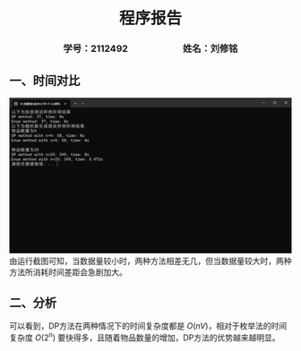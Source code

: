 # <center>**程序报告**</center>
### <center>学号：2112492&emsp;&emsp;&emsp;&emsp;&emsp;&emsp;姓名：刘修铭</center>
## 一、时间对比

![](./运行截图.png)
由运行截图可知，当数据量较小时，两种方法相差无几，但当数据量较大时，两种方法所消耗时间差距会急剧加大。

## 二、分析
可以看到，DP方法在两种情况下的时间复杂度都是 $O(nV)$，相对于枚举法的时间复杂度 $O(2^n)$ 要快得多，且随着物品数量的增加，DP方法的优势越来越明显。